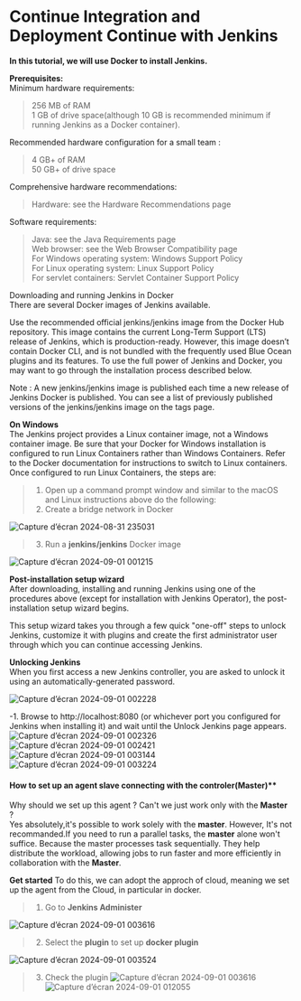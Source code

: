 # Continue Integration and Deployment Continue with Jenkins

**In this tutorial, we will use Docker to install Jenkins.** <br>

**Prerequisites:** <br>
Minimum hardware requirements: <br>
> 256 MB of RAM <br>
> 1 GB of drive space(although 10 GB is recommended minimum if running Jenkins as a Docker container).<br>

Recommended hardware configuration for a small team : <br>
> 4 GB+ of RAM <br>
> 50 GB+ of drive space <br>

Comprehensive hardware recommendations: <br>
> Hardware: see the Hardware Recommendations page <br>

Software requirements: <br>
> Java: see the Java Requirements page <br>
> Web browser: see the Web Browser Compatibility page <br>
> For Windows operating system: Windows Support Policy <br>
> For Linux operating system: Linux Support Policy <br>
> For servlet containers: Servlet Container Support Policy <br>

Downloading and running Jenkins in Docker <br>
There are several Docker images of Jenkins available. <br>

Use the recommended official jenkins/jenkins image from the Docker Hub repository. This image contains the current Long-Term Support (LTS) release of Jenkins, which is production-ready. However, this image doesn’t contain Docker CLI, and is not bundled with the frequently used Blue Ocean plugins and its features. To use the full power of Jenkins and Docker, you may want to go through the installation process described below. <br>

 Note : A new jenkins/jenkins image is published each time a new release of Jenkins Docker is published. You can see a list of previously published versions of the jenkins/jenkins image on the tags page. <br>

 **On Windows** <br>
 The Jenkins project provides a Linux container image, not a Windows container image. Be sure that your Docker for Windows installation is configured to run Linux Containers rather than Windows Containers. Refer to the Docker documentation for instructions to switch to Linux containers. Once configured to run Linux Containers, the steps are:
> 1. Open up a command prompt window and similar to the macOS and Linux instructions above do the following: <br>
> 2. Create a bridge network in Docker <br>

![Capture d’écran 2024-08-31 235031](https://github.com/user-attachments/assets/d65ed562-aa17-4cd3-8fef-8c6f5933ad35)

> 3. Run a **jenkins/jenkins** Docker image <br>

![Capture d’écran 2024-09-01 001215](https://github.com/user-attachments/assets/4da60e3e-7177-437c-98e8-09aea3782c91)

**Post-installation setup wizard** <br>
After downloading, installing and running Jenkins using one of the procedures above (except for installation with Jenkins Operator), the post-installation setup wizard begins. <br>

This setup wizard takes you through a few quick "one-off" steps to unlock Jenkins, customize it with plugins and create the first administrator user through which you can continue accessing Jenkins. <br>

**Unlocking Jenkins** <br>
When you first access a new Jenkins controller, you are asked to unlock it using an automatically-generated password.

![Capture d’écran 2024-09-01 002228](https://github.com/user-attachments/assets/4c4df1ab-3ce3-4c01-b16d-1d7805346f97)

-1. Browse to http://localhost:8080 (or whichever port you configured for Jenkins when installing it) and wait until the Unlock Jenkins page appears.
![Capture d’écran 2024-09-01 002326](https://github.com/user-attachments/assets/8ee2ec3b-7ad4-455b-b0a4-9ffc9fb373da)
![Capture d’écran 2024-09-01 002421](https://github.com/user-attachments/assets/2fa924aa-a923-416b-95f8-b82b636f1fe8)
![Capture d’écran 2024-09-01 003144](https://github.com/user-attachments/assets/90c5c165-ab41-462c-b26d-ae5efd28706a)
![Capture d’écran 2024-09-01 003224](https://github.com/user-attachments/assets/aa63a3e5-86d6-47be-9029-7739b08dd5f7)

#### How to set up an agent slave connecting with the controler(Master)** <br>
 Why should we set up this agent ? Can't we just work only with the **Master** ? <br>
 Yes absolutely,it's possible to work solely with the **master**. However, It's not recommanded.If you need to run a parallel tasks, the **master** alone won't suffice. Because the master processes task sequentially. They help distribute the workload, allowing jobs to run faster and more efficiently in collaboration with the **Master**. <br>

 **Get started**
 To do this, we can adopt the approch of cloud, meaning we set up the agent from the Cloud, in particular in docker.
 > 1. Go to **Jenkins Administer** <br>

 ![Capture d’écran 2024-09-01 003616](https://github.com/user-attachments/assets/3b50676f-b07a-417d-8b35-3209a79081e6)
 
>  2. Select the **plugin** to set up **docker plugin** <br>

![Capture d’écran 2024-09-01 003524](https://github.com/user-attachments/assets/6948213e-c7e7-4ed3-b2e2-bb4b5dacd003)

>  3. Check the plugin
![Capture d’écran 2024-09-01 003616](https://github.com/user-attachments/assets/3b50676f-b07a-417d-8b35-3209a79081e6)
![Capture d’écran 2024-09-01 012055](https://github.com/user-attachments/assets/811be96e-d2d3-4a50-bdb3-633615e95224)




